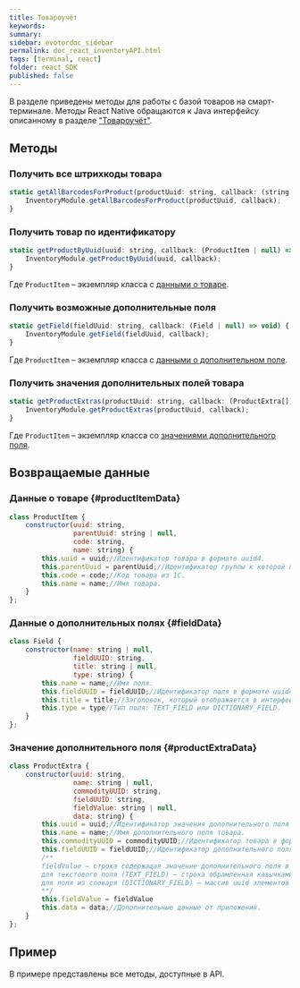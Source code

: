 ```yaml
---
title: Товароучёт
keywords:
summary:
sidebar: evotordoc_sidebar
permalink: doc_react_inventoryAPI.html
tags: [terminal, react]
folder: react_SDK
published: false
---
```

В разделе приведены методы для работы с базой товаров на смарт-терминале. Методы React Native обращаются к Java интерфейсу описанному в разделе ["Товароучёт"](./doc_java_inventory.html).

## Методы

### Получить все штрихкоды товара

```javascript
static getAllBarcodesForProduct(productUuid: string, callback: (string[]) => void) {
    InventoryModule.getAllBarcodesForProduct(productUuid, callback);
}
```

### Получить товар по идентификатору

```javascript
static getProductByUuid(uuid: string, callback: (ProductItem | null) => void) {
    InventoryModule.getProductByUuid(uuid, callback);
}
```

Где `ProductItem` – экземпляр класса с [данными о товаре](./doc_react_inventoryAPI.html#productItemData).

### Получить возможные дополнительные поля

```javascript
static getField(fieldUuid: string, callback: (Field | null) => void) {
    InventoryModule.getField(fieldUuid, callback);
}
```

Где `ProductItem` – экземпляр класса с [данными о дополнительном поле](./doc_react_inventoryAPI.html#fieldData).

### Получить значения дополнительных полей товара

```javascript
static getProductExtras(productUuid: string, callback: (ProductExtra[]) => void) {
    InventoryModule.getProductExtras(productUuid, callback);
}
```

Где `ProductItem` – экземпляр класса со [значениями дополнительного поля](./doc_react_inventoryAPI.html#productExtraData).

## Возвращаемые данные

### Данные о товаре {#productItemData}

```javascript
class ProductItem {
    constructor(uuid: string,
                parentUuid: string | null,
                code: string,
                name: string) {
        this.uuid = uuid;//Идентификатор товара в формате uuid4.
        this.parentUuid = parentUuid;//Идентификатор группы к которой принадлежит товар в формате uuid4.
        this.code = code;//Код товара из 1С.
        this.name = name;//Имя товара.
    }
};
```

### Данные о дополнительных полях {#fieldData}

```javascript
class Field {
    constructor(name: string | null,
                fieldUUID: string,
                title: string | null,
                type: string) {
        this.name = name;//Имя поля.
        this.fieldUUID = fieldUUID;//Идентификатор поля в формате uuid4.
        this.title = title;//Заголовок, который отображается в интерфейсе смарт-терминала.
        this.type = type//Тип поля: TEXT_FIELD или DICTIONARY_FIELD.
    }
};
```

### Значение дополнительного поля {#productExtraData}

```javascript
class ProductExtra {
    constructor(uuid: string,
                name: string | null,
                commodityUUID: string,
                fieldUUID: string,
                fieldValue: string | null,
                data: string) {
        this.uuid = uuid;//Идентификатор значения дополнительного поля товара в формате uuid4.
        this.name = name;//Имя дополнительного поля товара.
        this.commodityUUID = commodityUUID;//Идентификатор товара в формате uuid4.
        this.fieldUUID = fieldUUID;//Идентификатор дополнительного поля товара в формате uuid4.
        /**
        fieldValue – строка содержащая значение дополнительного поля в определенном формате:
        для текстового поля (TEXT_FIELD) – строка обрамленная кавычками (“785af1da-4053-4214-abd6-71c9cd4b5800”).
        для поля из словаря (DICTIONARY_FIELD) – массив uuid элементов ([“61bff019-5040-40cd-bedf-d854ac935f6c”,”b993bd2a-8f6a-4fbc-b916-2d9786cd5def”]).
        **/
        this.fieldValue = fieldValue
        this.data = data;//Дополнительные данные от приложения.
    }
};
```

## Пример

В примере представлены все методы, доступные в API.

```javascript

```
